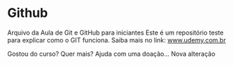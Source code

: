 # Github

Arquivo da Aula de Git e GitHub para iniciantes
Este é um repositório teste para explicar como o GIT funciona.
Saiba mais no link: www.udemy.com.br

Gostou do curso? Quer mais? Ajuda com uma doação...
Nova alteração
